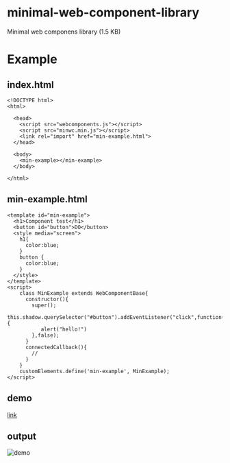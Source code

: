 minimal-web-component-library
=============================

Minimal web componens library (1.5 KB)


# Example

## index.html
```
<!DOCTYPE html>
<html>

  <head>
    <script src="webcomponents.js"></script>  
    <script src="minwc.min.js"></script>  
    <link rel="import" href="min-example.html">
  </head>
  
  <body>
    <min-example></min-example>
  </body>
  
</html>
```

## min-example.html

```
<template id="min-example">
  <h1>Component test</h1>
  <button id="button">DO</button>
  <style media="screen">
    h1{
      color:blue;
    }
    button {
      color:blue;
    }
  </style>
</template>
<script>
    class MinExample extends WebComponentBase{
      constructor(){
        super();
        this.shadow.querySelector("#button").addEventListener("click",function(e){
           alert("hello!")
        },false);
      }
      connectedCallback(){
        //
      }
    }
    customElements.define('min-example', MinExample);
</script>
```

## demo 

[link](https://run.plnkr.co/preview/cjjr9gfba0006335rueoq0wmd/)


## output
![demo](https://user-images.githubusercontent.com/1030870/42890273-b4c9cc5c-8aac-11e8-91c9-c4688b0f288d.png)




